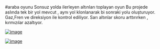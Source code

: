 #araba oyunu 
Sonsuz yolda ilerleyen altınları toplayan oyun
Bu projede aslında tek bir yol mevcut , aynı yol klonlanarak bi sonraki yolu oluşturuyor.
Gaz,Fren ve direksiyon ile kontrol ediliyor.
Sarı altınlar skoru arttırırken , kırmızılar azaltıyor.


[![image](https://i.hizliresim.com/zGdMl9.jpg)](https://hizliresim.com/zGdMl9)


[![image](https://i.hizliresim.com/RgdD1G.jpg)](https://hizliresim.com/RgdD1G)
